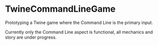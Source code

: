 # TwineCommandLineGame
Prototyping a Twine game where the Command Line is the primary input.

Currently only the Command Line aspect is functional, all mechanics and story are under progress.
